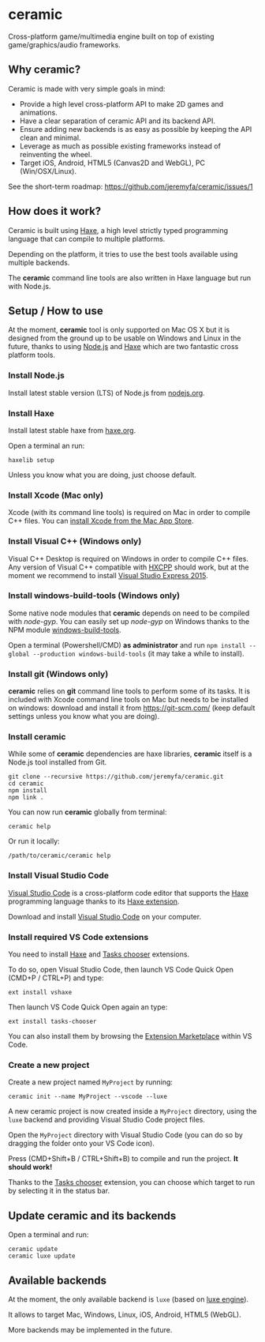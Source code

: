 # ceramic

Cross-platform game/multimedia engine built on top of existing game/graphics/audio frameworks.

## Why ceramic?

Ceramic is made with very simple goals in mind:

* Provide a high level cross-platform API to make 2D games and animations.
* Have a clear separation of ceramic API and its backend API.
* Ensure adding new backends is as easy as possible by keeping the API clean and minimal.
* Leverage as much as possible existing frameworks instead of reinventing the wheel.
* Target iOS, Android, HTML5 (Canvas2D and WebGL), PC (Win/OSX/Linux).

See the short-term roadmap: https://github.com/jeremyfa/ceramic/issues/1

## How does it work?

Ceramic is built using [Haxe](http://haxe.org), a high level strictly typed programming language that can compile to multiple platforms.

Depending on the platform, it tries to use the best tools available using multiple backends.

The **ceramic** command line tools are also written in Haxe language but run with Node.js.

## Setup / How to use

At the moment, **ceramic** tool is only supported on Mac OS X but it is designed from the ground up to be usable on Windows and Linux in the future, thanks to using [Node.js](https://nodejs.org) and [Haxe](http://haxe.org/) which are two fantastic cross platform tools.

### Install Node.js

Install latest stable version (LTS) of Node.js from [nodejs.org](https://nodejs.org).

### Install Haxe

Install latest stable haxe from [haxe.org](http://haxe.org/).

Open a terminal an run:

```
haxelib setup
```

Unless you know what you are doing, just choose default.

### Install Xcode (Mac only)

Xcode (with its command line tools) is required on Mac in order to compile C++ files. You can [install Xcode from the Mac App Store](https://itunes.apple.com/fr/app/xcode/id497799835?mt=12).

### Install Visual C++ (Windows only)

Visual C++ Desktop is required on Windows in order to compile C++ files. Any version of Visual C++ compatible with [HXCPP](https://github.com/HaxeFoundation/hxcpp) should work, but at the moment we recommend to install [Visual Studio Express 2015](https://www.visualstudio.com/fr/post-download-vs/?sku=xdesk&clcid=0x409&telem=ga).

### Install windows-build-tools (Windows only)

Some native node modules that **ceramic** depends on need to be compiled with _node-gyp_. You can easily set up _node-gyp_ on Windows thanks to the NPM module [windows-build-tools](https://github.com/felixrieseberg/windows-build-tools).

Open a terminal (Powershell/CMD) **as administrator** and run ``npm install --global --production windows-build-tools`` (it may take a while to install).

### Install git (Windows only)

**ceramic** relies on **git** command line tools to perform some of its tasks. It is included with Xcode command line tools on Mac but needs to be installed on windows: download and install it from https://git-scm.com/ (keep default settings unless you know what you are doing).

### Install ceramic

While some of **ceramic** dependencies are haxe libraries, **ceramic** itself is a Node.js tool installed from Git.

```
git clone --recursive https://github.com/jeremyfa/ceramic.git
cd ceramic
npm install
npm link .
```

You can now run **ceramic** globally from terminal:

```
ceramic help
```

Or run it locally:

```
/path/to/ceramic/ceramic help
```

### Install Visual Studio Code

[Visual Studio Code](https://code.visualstudio.com/) is a cross-platform code editor that supports the [Haxe](http://haxe.org) programming language thanks to its [Haxe extension](https://marketplace.visualstudio.com/items?itemName=nadako.vshaxe).

Download and install [Visual Studio Code](https://code.visualstudio.com/) on your computer.

### Install required VS Code extensions

You need to install [Haxe](https://marketplace.visualstudio.com/items?itemName=nadako.vshaxe) and [Tasks chooser](https://marketplace.visualstudio.com/items?itemName=jeremyfa.tasks-chooser) extensions.

To do so, open Visual Studio Code, then launch VS Code Quick Open (CMD+P / CTRL+P) and type:

```
ext install vshaxe
```

Then launch VS Code Quick Open again an type:

```
ext install tasks-chooser
```

You can also install them by browsing the [Extension Marketplace](https://code.visualstudio.com/docs/editor/extension-gallery) within VS Code.

### Create a new project

Create a new project named `MyProject` by running:

```
ceramic init --name MyProject --vscode --luxe
```

A new ceramic project is now created inside a `MyProject` directory, using the `luxe` backend and providing Visual Studio Code project files.

Open the `MyProject` directory with Visual Studio Code (you can do so by dragging the folder onto your VS Code icon).

Press (CMD+Shift+B / CTRL+Shift+B) to compile and run the project. **It should work!**

Thanks to the [Tasks chooser](https://marketplace.visualstudio.com/items?itemName=jeremyfa.tasks-chooser) extension, you can choose which target to run by selecting it in the status bar.

## Update ceramic and its backends

Open a terminal and run:

```
ceramic update
ceramic luxe update
```

## Available backends

At the moment, the only available backend is `luxe` (based on [luxe engine](https://luxeengine.com/)).

It allows to target Mac, Windows, Linux, iOS, Android, HTML5 (WebGL).

More backends may be implemented in the future.
